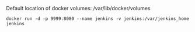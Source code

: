 
Default location of docker volumes: /var/lib/docker/volumes

`docker run -d -p 9999:8080 --name jenkins -v jenkins:/var/jenkins_home jenkins`
